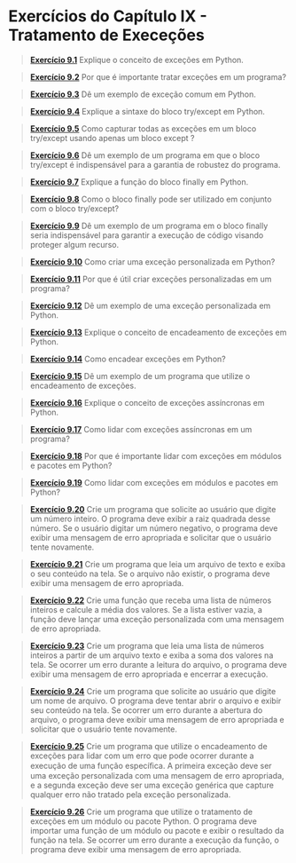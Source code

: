 # Exercícios do Capítulo IX - Tratamento de Execeções

> **[Exercício 9.1]()**  Explique o conceito de exceções em Python. 

> **[Exercício 9.2]()**  Por que é importante tratar exceções em um programa?

> **[Exercício 9.3]()**  Dê um exemplo de exceção comum em Python.

> **[Exercício 9.4]()**  Explique a sintaxe do bloco try/except em Python.

> **[Exercício 9.5]()**  Como capturar todas as exceções em um bloco try/except usando apenas um bloco except ?

> **[Exercício 9.6]()**  Dê um exemplo de um programa em que o bloco try/except é indispensável para a garantia de robustez do programa.

> **[Exercício 9.7]()**  Explique a função do bloco finally em Python.

> **[Exercício 9.8]()**  Como o bloco finally pode ser utilizado em conjunto com o bloco try/except?

> **[Exercício 9.9]()**  Dê um exemplo de um programa em o bloco finally seria indispensável para garantir a execução de código visando proteger algum recurso.

> **[Exercício 9.10]()**  Como criar uma exceção personalizada em Python?

> **[Exercício 9.11]()**  Por que é útil criar exceções personalizadas em um programa?

> **[Exercício 9.12]()**  Dê um exemplo de uma exceção personalizada em Python.

> **[Exercício 9.13]()**  Explique o conceito de encadeamento de exceções em Python.

> **[Exercício 9.14]()**  Como encadear exceções em Python?

> **[Exercício 9.15]()**  Dê um exemplo de um programa que utilize o encadeamento de exceções.

> **[Exercício 9.16]()**  Explique o conceito de exceções assíncronas em Python.

> **[Exercício 9.17]()**  Como lidar com exceções assíncronas em um programa?

> **[Exercício 9.18]()**  Por que é importante lidar com exceções em módulos e pacotes em Python?

> **[Exercício 9.19]()**  Como lidar com exceções em módulos e pacotes em Python?

> **[Exercício 9.20]()**  Crie um programa que solicite ao usuário que digite um número inteiro. O programa deve exibir a raiz quadrada desse número. Se o usuário digitar um número negativo, o programa deve exibir uma mensagem de erro apropriada e solicitar que o usuário tente novamente.

> **[Exercício 9.21]()**  Crie um programa que leia um arquivo de texto e exiba o seu conteúdo na tela. Se o arquivo não existir, o programa deve exibir uma mensagem de erro apropriada.

> **[Exercício 9.22]()**  Crie uma função que receba uma lista de números inteiros e calcule a média dos valores. Se a lista estiver vazia, a função deve lançar uma exceção personalizada com uma mensagem de erro apropriada.

> **[Exercício 9.23]()**  Crie um programa que leia uma lista de números inteiros a partir de um arquivo texto e exiba a soma dos valores na tela. Se ocorrer um erro durante a leitura do arquivo, o programa deve exibir uma mensagem de erro apropriada e encerrar a execução.

> **[Exercício 9.24]()**  Crie um programa que solicite ao usuário que digite um nome de arquivo. O programa deve tentar abrir o arquivo e exibir seu conteúdo na tela. Se ocorrer um erro durante a abertura do arquivo, o programa deve exibir uma mensagem de erro apropriada e solicitar que o usuário tente novamente.

> **[Exercício 9.25]()**  Crie um programa que utilize o encadeamento de exceções para lidar com um erro que pode ocorrer durante a execução de uma função especíﬁca. A primeira exceção deve ser uma exceção personalizada com uma mensagem de erro apropriada, e a segunda exceção deve ser uma exceção genérica que capture qualquer erro não tratado pela exceção personalizada.

> **[Exercício 9.26]()**  Crie um programa que utilize o tratamento de exceções em um módulo ou pacote Python. O programa deve importar uma função de um módulo ou pacote e exibir o resultado da função na tela. Se ocorrer um erro durante a execução da função, o programa deve exibir uma mensagem de erro apropriada.